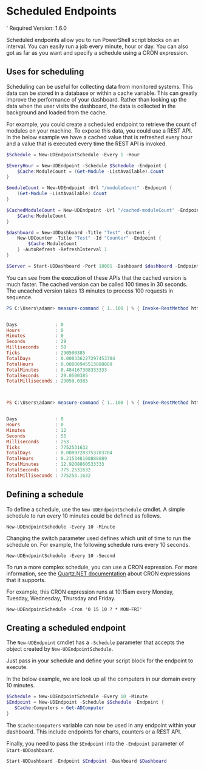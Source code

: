 # Scheduled Endpoints 
'
Required Version: 1.6.0

Scheduled endpoints allow you to run PowerShell script blocks on an interval. You can easily run a job every minute, hour or day. You can also got as far as you want and specify a schedule using a CRON expression. 

## Uses for scheduling

Scheduling can be useful for collecting data from monitored systems. This data can be stored in a database or within a cache variable. This can greatly improve the performance of your dashboard. Rather than looking up the data when the user visits the dashboard, the data is collected in the background and loaded from the cache. 

For example, you could create a scheduled endpoint to retrieve the count of modules on your machine. To expose this data, you could use a REST API. In the below example we have a cached value that is refreshed every hour and a value that is executed every time the REST API is invoked. 

```powershell
$Schedule = New-UDEndpointSchedule -Every 1 -Hour

$EveryHour = New-UDEndpoint -Schedule $Schedule -Endpoint {
    $Cache:ModuleCount = (Get-Module -ListAvailable).Count
}

$moduleCount = New-UDEndpoint -Url "/moduleCount" -Endpoint {
    (Get-Module -ListAvailable).Count
}

$CachedModuleCount = New-UDEndpoint -Url "/cached-moduleCount" -Endpoint {
    $Cache:ModuleCount
}

$dashboard = New-UDDashboard -Title "Test" -Content {
    New-UDCounter -Title "Test" -Id "Counter" -Endpoint {
        $Cache:ModuleCount
    } -AutoRefresh -RefreshInterval 1
} 

$Server = Start-UDDashboard -Port 10001 -Dashboard $dashboard -Endpoint @($EveryHour, $ModuleCount, $CachedModuleCount)
```

You can see from the execution of these APIs that the cached version is much faster. The cached version can be called 100 times in 30 seconds. The uncached version takes 13 minutes to process 100 requests in sequence. 

```powershell
PS C:\Users\adamr> measure-command { 1..100 | % { Invoke-RestMethod http://localhost:10001/api/cached-moduleCount }  }


Days              : 0
Hours             : 0
Minutes           : 0
Seconds           : 29
Milliseconds      : 50
Ticks             : 290500385
TotalDays         : 0.000336227297453704
TotalHours        : 0.00806945513888889
TotalMinutes      : 0.484167308333333
TotalSeconds      : 29.0500385
TotalMilliseconds : 29050.0385



PS C:\Users\adamr> measure-command { 1..100 | % { Invoke-RestMethod http://localhost:10001/api/moduleCount }  }


Days              : 0
Hours             : 0
Minutes           : 12
Seconds           : 55
Milliseconds      : 253
Ticks             : 7752531632
TotalDays         : 0.00897283753703704
TotalHours        : 0.215348100888889
TotalMinutes      : 12.9208860533333
TotalSeconds      : 775.2531632
TotalMilliseconds : 775253.1632
```

## Defining a schedule 

To define a schedule, use the `New-UDEndpointSchedule` cmdlet. A simple schedule to run every 10 minutes could be defined as follows. 

```
New-UDEndpointSchedule -Every 10 -Minute 
```

Changing the switch parameter used defines which unit of time to run the schedule on. For example, the following schedule runs every 10 seconds.

```
New-UDEndpointSchedule -Every 10 -Second 
```

To run a more complex schedule, you can use a CRON expression. For more information, see the [Quartz.NET documentation](https://www.quartz-scheduler.net/documentation/quartz-3.x/tutorial/crontrigger.html) about CRON expressions that it supports. 

For example, this CRON expression runs at 10:15am every Monday, Tuesday, Wednesday, Thursday and Friday.

```
New-UDEndpointSchedule -Cron '0 15 10 ? * MON-FRI'
```

## Creating a scheduled endpoint 

The `New-UDEndpoint` cmdlet has a `-Schedule` parameter that accepts the object created by `New-UDEndpointSchedule`. 

Just pass in your schedule and define your script block for the endpoint to execute. 

In the below example, we are look up all the computers in our domain every 10 minutes.

```powershell
$Schedule = New-UDEndpointSchedule -Every 10 -Minute 
$Endpoint = New-UDEndpoint -Schedule $Schedule -Endpoint {
   $Cache:Computers = Get-ADComputer
}
```

The `$Cache:Computers` variable can now be used in any endpoint within your dashboard. This include endpoints for charts, counters or a REST API. 

Finally, you need to pass the `$Endpoint` into the `-Endpoint` parameter of `Start-UDDashboard`.

```powershell
Start-UDDashboard -Endpoint $Endpoint -Dashboard $Dashboard
```